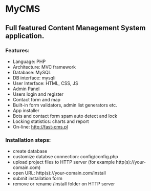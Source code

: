 # MyCMS
## Full featured Content Management System application. 
### Features:
* Language: PHP
* Architecture: MVC framework
* Database: MySQL
* DB interface: mysqli
* User Interface: HTML, CSS, JS
* Admin Panel
* Users login and register
* Contact form and map
* Built-in form validators, admin list generators etc.
* App installer
* Bots and contact form spam auto detect and lock
* Locking statistics: charts and report
* On-line: http://fast-cms.pl
### Installation steps:
* create database
* customize databse connection: config/config.php
* upload project files to HTTP server (for example http(s)://your-comain.com)
* open URL: http(s)://your-comain.com/install
* submit installation form
* remove or rename /install folder on HTTP server
